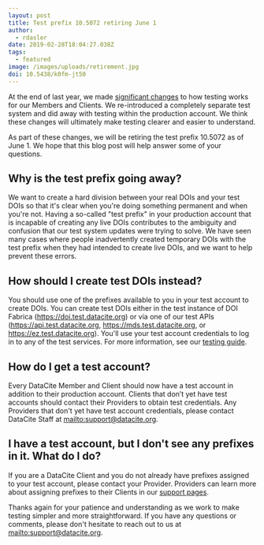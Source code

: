 ```yaml
---
layout: post
title: Test prefix 10.5072 retiring June 1
author:
  - rdasler
date: 2019-02-28T18:04:27.038Z
tags:
  - featured
image: /images/uploads/retirement.jpg
doi: 10.5438/k0fm-jt50
---
```

At the end of last year, we made [significant changes](https://doi.org/10.5438/6f6r-jf56) to how testing works for our Members and Clients. We re-introduced a completely separate test system and did away with testing within the production account. We think these changes will ultimately make testing clearer and easier to understand. 

As part of these changes, we will be retiring the test prefix 10.5072 as of June 1. We hope that this blog post will help answer some of your questions. 

## Why is the test prefix going away? 

We want to create a hard division between your real DOIs and your test DOIs so that it's clear when you're doing something permanent and when you're not. Having a so-called "test prefix" in your production account that is incapable of creating any live DOIs contributes to the ambiguity and confusion that our test system updates were trying to solve. We have seen many cases where people inadvertently created temporary DOIs with the test prefix when they had intended to create live DOIs, and we want to help prevent these errors. 

## How should I create test DOIs instead? 

You should use one of the prefixes available to you in your test account to create DOIs. You can create test DOIs either in the test instance of DOI Fabrica (<https://doi.test.datacite.org>) or via one of our test APIs (https://api.test.datacite.org, https://mds.test.datacite.org, or https://ez.test.datacite.org). You'll use your test account credentials to log in to any of the test services. For more information, see our [testing guide](https://support.datacite.org/docs/testing-guide). 

## How do I get a test account?

Every DataCite Member and Client should now have a test account in addition to their production account. Clients that don’t yet have test accounts should contact their Providers to obtain test credentials. Any Providers that don't yet have test account credentials, please contact DataCite Staff at <mailto:support@datacite.org>.  

## I have a test account, but I don't see any prefixes in it. What do I do? 
If you are a DataCite Client and you do not already have prefixes assigned to your test account, please contact your Provider. Providers can learn more about assigning prefixes to their Clients in our [support pages](https://support.datacite.org/docs/create-a-client-in-fabrica-test#section-assign-a-prefix).

Thanks again for your patience and understanding as we work to make testing simpler and more straightforward. If you have any questions or comments, please don't hesitate to reach out to us at <mailto:support@datacite.org>.
